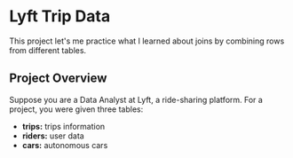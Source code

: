 # Lyft Trip Data

This project let's me practice what I learned about joins by combining rows from different tables.
## Project Overview
Suppose you are a Data Analyst at Lyft, a ride-sharing platform. For a project, you were given three tables:
- **trips:** trips information
- **riders:** user data
- **cars:** autonomous cars

